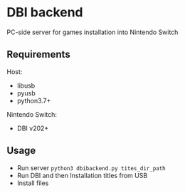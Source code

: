 DBI backend
===========

PC-side server for games installation into Nintendo Switch

Requirements
------------
Host:

- libusb
- pyusb
- python3.7+

Nintendo Switch:
- DBI v202+

Usage
-----
* Run server `python3 dbibackend.py tites_dir_path`
* Run DBI and then Installation titles from USB
* Install files
